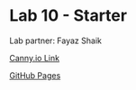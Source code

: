 # Lab 10 - Starter

Lab partner: Fayaz Shaik

[Canny.io Link](https://cse110-lab10-f3shaik.canny.io/)



[GitHub Pages](https://f3shaik.github.io/Lab10_Starter/)